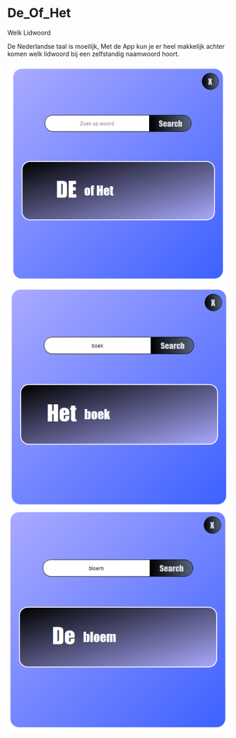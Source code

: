 # De_Of_Het

Welk Lidwoord

De Nederlandse taal is moeilijk,  Met de App kun je er heel makkelijk achter komen welk lidwoord bij een zelfstandig naamwoord hoort.



![Capa](https://github.com/AdilYunus/De_Of_Het/blob/main/img/1.png?raw=true)
![Capa](https://github.com/AdilYunus/De_Of_Het/blob/main/img/2.png?raw=true)
![Capa](https://github.com/AdilYunus/De_Of_Het/blob/main/img/3.png?raw=true)
